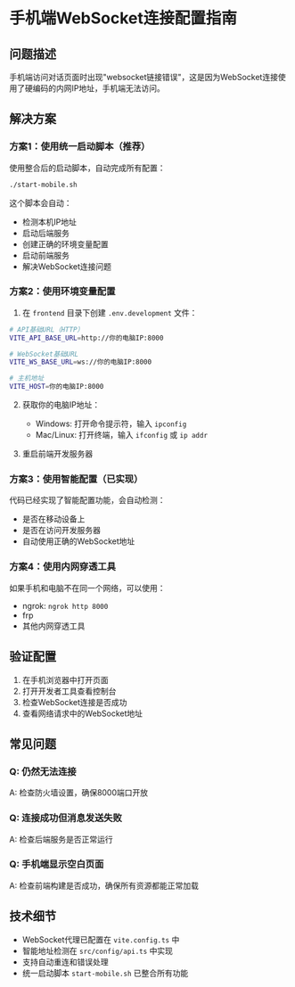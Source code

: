 # 手机端WebSocket连接配置指南

## 问题描述
手机端访问对话页面时出现"websocket链接错误"，这是因为WebSocket连接使用了硬编码的内网IP地址，手机端无法访问。

## 解决方案

### 方案1：使用统一启动脚本（推荐）

使用整合后的启动脚本，自动完成所有配置：

```bash
./start-mobile.sh
```

这个脚本会自动：
- 检测本机IP地址
- 启动后端服务
- 创建正确的环境变量配置
- 启动前端服务
- 解决WebSocket连接问题

### 方案2：使用环境变量配置

1. 在 `frontend` 目录下创建 `.env.development` 文件：

```bash
# API基础URL（HTTP）
VITE_API_BASE_URL=http://你的电脑IP:8000

# WebSocket基础URL  
VITE_WS_BASE_URL=ws://你的电脑IP:8000

# 主机地址
VITE_HOST=你的电脑IP:8000
```

2. 获取你的电脑IP地址：
   - Windows: 打开命令提示符，输入 `ipconfig`
   - Mac/Linux: 打开终端，输入 `ifconfig` 或 `ip addr`

3. 重启前端开发服务器

### 方案3：使用智能配置（已实现）

代码已经实现了智能配置功能，会自动检测：
- 是否在移动设备上
- 是否在访问开发服务器
- 自动使用正确的WebSocket地址

### 方案4：使用内网穿透工具

如果手机和电脑不在同一个网络，可以使用：
- ngrok: `ngrok http 8000`
- frp
- 其他内网穿透工具

## 验证配置

1. 在手机浏览器中打开页面
2. 打开开发者工具查看控制台
3. 检查WebSocket连接是否成功
4. 查看网络请求中的WebSocket地址

## 常见问题

### Q: 仍然无法连接
A: 检查防火墙设置，确保8000端口开放

### Q: 连接成功但消息发送失败
A: 检查后端服务是否正常运行

### Q: 手机端显示空白页面
A: 检查前端构建是否成功，确保所有资源都能正常加载

## 技术细节

- WebSocket代理已配置在 `vite.config.ts` 中
- 智能地址检测在 `src/config/api.ts` 中实现
- 支持自动重连和错误处理
- 统一启动脚本 `start-mobile.sh` 已整合所有功能
